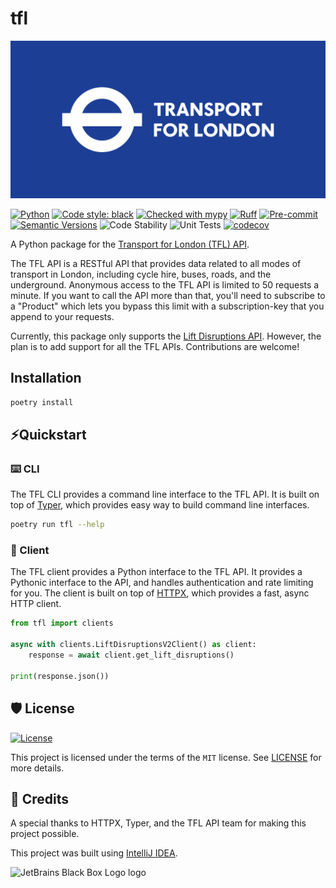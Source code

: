 # tfl

![TFL-Image.jpg](https://github.com/Ce11an/tfl/blob/main/assets/TFL-Image.jpg)

[![Python](https://img.shields.io/badge/python-3.8%20%7C%203.9%20%7C%203.10%20%7C%203.11-blue)](https://www.python.org/downloads/)
[![Code style: black](https://img.shields.io/badge/code%20style-black-000000.svg)](https://github.com/psf/black)
[![Checked with mypy](http://www.mypy-lang.org/static/mypy_badge.svg)](http://mypy-lang.org/)
[![Ruff](https://img.shields.io/endpoint?url=https://raw.githubusercontent.com/charliermarsh/ruff/main/assets/badge/v1.json)](https://github.com/charliermarsh/ruff)
[![Pre-commit](https://img.shields.io/badge/pre--commit-enabled-brightgreen?logo=pre-commit&logoColor=white)](https://github.com/Ce11an/tfl/blob/main/.pre-commit-config.yaml)
[![Semantic Versions](https://img.shields.io/badge/%20%20%F0%9F%93%A6%F0%9F%9A%80-semantic--versions-e10079.svg)](https://github.com/Ce11an/tfl/releases)
![Code Stability](https://github.com/Ce11an/tfl/actions/workflows/stability.yml/badge.svg)
![Unit Tests](https://github.com/Ce11an/tfl/actions/workflows/unit-tests.yml/badge.svg)
[![codecov](https://codecov.io/gh/Ce11an/tfl/branch/main/graph/badge.svg?token=ZR23YMRZVV)](https://codecov.io/gh/Ce11an/tfl)

A Python package for the [Transport for London (TFL) API](https://api-portal.tfl.gov.uk).

The TFL API is a RESTful API that provides data related to all modes of transport in London, including cycle hire,
buses, roads, and the underground. Anonymous access to the TFL API is limited to 50 requests a minute. If you want to
call the API more than that, you'll need to subscribe to a "Product" which lets you bypass this limit with a
subscription-key that you append to your requests.

Currently, this package only supports the
[Lift Disruptions API](https://api-portal.tfl.gov.uk/api-details#api=Disruptions-Lifts-v2&operation=get). However,
the plan is to add support for all the TFL APIs. Contributions are welcome!

## Installation

```bash
poetry install
```

## ⚡️Quickstart

### ⌨️ CLI
The TFL CLI provides a command line interface to the TFL API. It is built on top of
[Typer](https://typer.tiangolo.com/), which provides easy way to build command line interfaces.

```bash
poetry run tfl --help
```

### 🦋 Client
The TFL client provides a Python interface to the TFL API. It provides a Pythonic interface to the API, and handles
authentication and rate limiting for you. The client is built on top of [HTTPX](https://www.python-httpx.org/), which
provides a fast, async HTTP client.

```python
from tfl import clients

async with clients.LiftDisruptionsV2Client() as client:
    response = await client.get_lift_disruptions()

print(response.json())
```

## 🛡 License

[![License](https://img.shields.io/github/license/Ce11an/tfl)](https://github.com/Ce11an/tfl/blob/main/LICENSE)

This project is licensed under the terms of the `MIT` license. See [LICENSE](https://github.com/Ce11an/tfl/blob/main/LICENSE) for more details.

## 🚀 Credits

A special thanks to HTTPX, Typer, and the TFL API team for making this project possible.

This project was built using [IntelliJ IDEA](https://www.jetbrains.com/community/opensource/?utm_campaign=opensource&utm_content=approved&utm_medium=email&utm_source=newsletter&utm_term=jblogo#support).

![JetBrains Black Box Logo logo](https://resources.jetbrains.com/storage/products/company/brand/logos/jb_square.svg)
